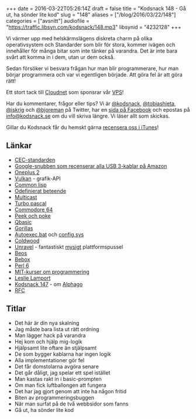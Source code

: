 +++
date = 2016-03-22T05:26:14Z
draft = false
title = "Kodsnack 148 - Gå ut, ha sönder lite kod"
slug = "148"
aliases = ["/blog/2016/03/22/148"]
categories = ["avsnitt"]
audiofile = "https://traffic.libsyn.com/kodsnack/148.mp3"
libsynid = "4232128"
+++

Vi värmer upp med helskärmslägens diskreta charm på olika operativsystem och Standarder som blir för stora, kommer ivägen och innehåller för många bitar som inte tänker på varandra. Det är inte bara svårt att komma in i dem, utan ur dem också.

Sedan försöker vi besvara frågan hur man blir programmerare, hur man börjar programmera och var vi egentligen började. Att göra fel är att göra rätt!

Ett stort tack till [Cloudnet](http://www.cloudnet.se) som sponsrar vår [VPS](http://en.wikipedia.org/wiki/Virtual_private_server)!

Har du kommentarer, frågor eller tips? Vi är [@kodsnack](https://www.twitter.com/kodsnack), [@tobiashieta](https://www.twitter.com/tobiashieta), [@iskrig](https://www.twitter.com/iskrig) och [@bjoreman](https://www.twitter.com/bjoreman) på Twitter, har en [sida på Facebook](https://www.facebook.com/kodsnack) och epostas på [info@kodsnack.se](mailto:info@kodsnack.se) om du vill skriva längre. Vi läser allt som skickas.

Gillar du Kodsnack får du hemskt gärna [recensera oss i iTunes](http://itunes.apple.com/se/podcast/kodsnack/id561631498?l=en)!

## Länkar ##
* [CEC-standarden](https://en.wikipedia.org/wiki/HDMI#CEC)
* [Google-snubben som recenserar alla USB 3-kablar på Amazon](http://arstechnica.com/gadgets/2015/11/google-engineer-leaves-scathing-reviews-of-dodgy-usb-type-c-cables-on-amazon/)
* [Oneplus 2](https://oneplus.net/se/2)
* [Vulkan](https://en.wikipedia.org/wiki/Vulkan_%28API%29) - grafik-API
* [Common lisp](https://en.wikipedia.org/wiki/Common_Lisp)
* [Odefinierat beteende](https://en.wikipedia.org/wiki/Undefined_behavior)
* [Multicast](https://en.wikipedia.org/wiki/Multicast)
* [Turbo pascal](https://en.wikipedia.org/wiki/Turbo_Pascal)
* [Commodore 64](https://en.wikipedia.org/wiki/Commodore_64)
* [Peek och poke](https://en.wikipedia.org/wiki/PEEK_and_POKE)
* [Qbasic](https://en.wikipedia.org/wiki/QBasic)
* [Gorillas](https://en.wikipedia.org/wiki/Gorillas_%28video_game%29)
* [Autoexec.bat](https://en.wikipedia.org/wiki/AUTOEXEC.BAT) och [config.sys](https://en.wikipedia.org/wiki/CONFIG.SYS)
* [Coldwood](http://www.coldwood.com/)
* [Unravel](http://www.unravelgame.com/) - fantastiskt [mysigt](http://bjoreman.com/thoughts/unraveling.html) plattformspussel
* [Beos](https://en.wikipedia.org/wiki/BeOS)
* [Bebox](https://en.wikipedia.org/wiki/BeBox)
* [Perl 6](https://en.wikipedia.org/wiki/Perl_6)
* [MIT-kurser om programmering](http://ocw.mit.edu/courses/intro-programming/)
* [Leslie Lamport](https://en.wikipedia.org/wiki/Leslie_Lamport)
* [Kodsnack 147](https://kodsnack.se/147/) - om [Alphago](https://deepmind.com/alpha-go.html)
* [RFC](https://www.ietf.org/rfc.html)

## Titlar ##
* Det här är din nya skalning
* Jag måste bara lista ut rätt ordning
* Man lägger hack på varandra
* Hej kom och hjälp mig-logik
* Hjälpsamt lite oftare än stjälpsamt
* De som bygger kablarna har ingen logik
* Alla implementationer gör fel
* Det får domstolarna avgöra senare
* Det går dåligt, jag spelar ett spel istället
* Man kastas rakt in i basic-prompten
* Om man fick luftballongen att fungera
* Det har jag gjort genom att inte ha någon fritid
* Biten av programmeringsbuggen
* När man surfat på de två webbsidor som fanns
* Gå ut, ha sönder lite kod